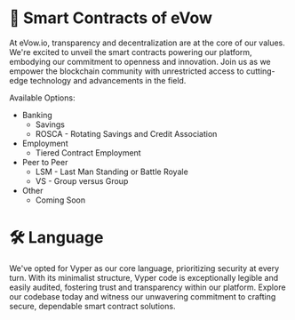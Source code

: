 # 📜 Smart Contracts of eVow
At eVow.io, transparency and decentralization are at the core of our values. We're excited to unveil the smart contracts powering our platform, embodying our commitment to openness and innovation. Join us as we empower the blockchain community with unrestricted access to cutting-edge technology and advancements in the field.

Available Options:
- Banking
  - Savings
  - ROSCA - Rotating Savings and Credit Association
- Employment
  - Tiered Contract Employment
- Peer to Peer
  - LSM - Last Man Standing or Battle Royale
  - VS - Group versus Group
- Other
  - Coming Soon

# 🛠️ Language
We've opted for Vyper as our core language, prioritizing security at every turn. With its minimalist structure, Vyper code is exceptionally legible and easily audited, fostering trust and transparency within our platform. Explore our codebase today and witness our unwavering commitment to crafting secure, dependable smart contract solutions.

